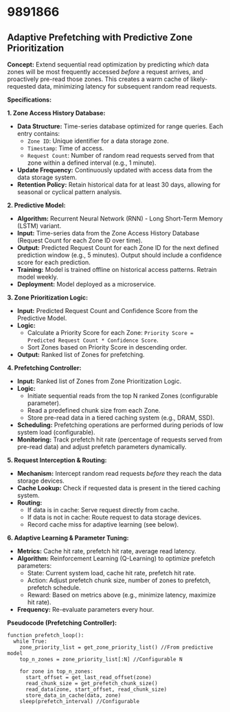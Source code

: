 # 9891866

## Adaptive Prefetching with Predictive Zone Prioritization

**Concept:** Extend sequential read optimization by predicting *which* data zones will be most frequently accessed *before* a request arrives, and proactively pre-read those zones. This creates a warm cache of likely-requested data, minimizing latency for subsequent random read requests.

**Specifications:**

**1. Zone Access History Database:**

*   **Data Structure:** Time-series database optimized for range queries.  Each entry contains:
    *   `Zone ID`: Unique identifier for a data storage zone.
    *   `Timestamp`: Time of access.
    *   `Request Count`: Number of random read requests served from that zone within a defined interval (e.g., 1 minute).
*   **Update Frequency:**  Continuously updated with access data from the data storage system.
*   **Retention Policy:**  Retain historical data for at least 30 days, allowing for seasonal or cyclical pattern analysis.

**2. Predictive Model:**

*   **Algorithm:** Recurrent Neural Network (RNN) - Long Short-Term Memory (LSTM) variant.
*   **Input:** Time-series data from the Zone Access History Database (Request Count for each Zone ID over time).
*   **Output:** Predicted Request Count for each Zone ID for the next defined prediction window (e.g., 5 minutes).  Output should include a confidence score for each prediction.
*   **Training:** Model is trained offline on historical access patterns.  Retrain model weekly.
*   **Deployment:**  Model deployed as a microservice.

**3. Zone Prioritization Logic:**

*   **Input:** Predicted Request Count and Confidence Score from the Predictive Model.
*   **Logic:**
    *   Calculate a Priority Score for each Zone: `Priority Score = Predicted Request Count * Confidence Score`.
    *   Sort Zones based on Priority Score in descending order.
*   **Output:**  Ranked list of Zones for prefetching.

**4. Prefetching Controller:**

*   **Input:** Ranked list of Zones from Zone Prioritization Logic.
*   **Logic:**
    *   Initiate sequential reads from the top N ranked Zones (configurable parameter).
    *   Read a predefined chunk size from each Zone.
    *   Store pre-read data in a tiered caching system (e.g., DRAM, SSD).
*   **Scheduling:** Prefetching operations are performed during periods of low system load (configurable).
*   **Monitoring:** Track prefetch hit rate (percentage of requests served from pre-read data) and adjust prefetch parameters dynamically.

**5. Request Interception & Routing:**

*   **Mechanism:** Intercept random read requests *before* they reach the data storage devices.
*   **Cache Lookup:** Check if requested data is present in the tiered caching system.
*   **Routing:**
    *   If data is in cache: Serve request directly from cache.
    *   If data is not in cache: Route request to data storage devices.
    *   Record cache miss for adaptive learning (see below).

**6. Adaptive Learning & Parameter Tuning:**

*   **Metrics:** Cache hit rate, prefetch hit rate, average read latency.
*   **Algorithm:** Reinforcement Learning (Q-Learning) to optimize prefetch parameters:
    *   State: Current system load, cache hit rate, prefetch hit rate.
    *   Action: Adjust prefetch chunk size, number of zones to prefetch, prefetch schedule.
    *   Reward: Based on metrics above (e.g., minimize latency, maximize hit rate).
*   **Frequency:** Re-evaluate parameters every hour.



**Pseudocode (Prefetching Controller):**

```
function prefetch_loop():
  while True:
    zone_priority_list = get_zone_priority_list() //From predictive model
    top_n_zones = zone_priority_list[:N] //Configurable N

    for zone in top_n_zones:
      start_offset = get_last_read_offset(zone)
      read_chunk_size = get_prefetch_chunk_size()
      read_data(zone, start_offset, read_chunk_size)
      store_data_in_cache(data, zone)
    sleep(prefetch_interval) //Configurable
```